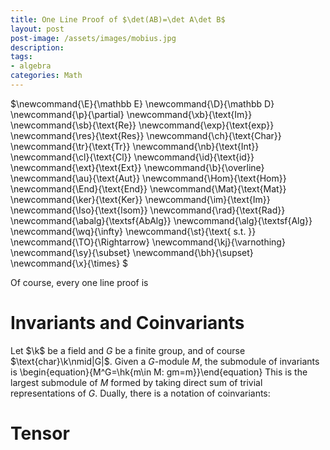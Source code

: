 ```yaml
---
title: One Line Proof of $\det(AB)=\det A\det B$
layout: post
post-image: /assets/images/mobius.jpg
description: 
tags: 
- algebra
categories: Math
---
```



$\newcommand{\d}{\mathrm d} \newcommand{\aa}{\alpha} \newcommand{\bb}{\beta} \newcommand{\ss}{\sigma} \newcommand{\ee}{\epsilon} \newcommand{\oo}{\omega} \newcommand{\dd}{\Delta} \newcommand{\t}{\theta} \newcommand{\ff}{\varphi}$ $\newcommand{\A}{\mathscr A} \newcommand{\F}{\mathscr F} \newcommand{\T}{\mathcal T} \newcommand{\B}{\mathcal B} \newcommand{\P}{\mathscr P} \newcommand{\M}{\mathscr M} \newcommand{\R}{\mathbb R} \newcommand{\Rn}{\mathbb{R}^n} \newcommand{\Z}{\mathbb Z } \newcommand{\N}{\mathb N} \newcommand{\k}{\mathbb K} \newcommand{\Q}{\mathbb Q} \newcommand{\C}{\mathbb C} \newcommand{\K}{\mathbb K}$  $\newcommand{\E}{\mathbb E} \newcommand{\D}{\mathbb D} \newcommand{\p}{\partial} \newcommand{\xb}{\text{Im}} \newcommand{\sb}{\text{Re}} \newcommand{\exp}{\text{exp}} \newcommand{\res}{\text{Res}} \newcommand{\ch}{\text{Char}} \newcommand{\tr}{\text{Tr}} \newcommand{\nb}{\text{Int}} \newcommand{\cl}{\text{Cl}} \newcommand{\id}{\text{id}} \newcommand{\ext}{\text{Ext}} \newcommand{\b}{\overline} \newcommand{\au}{\text{Aut}} \newcommand{\Hom}{\text{Hom}} \newcommand{\End}{\text{End}} \newcommand{\Mat}{\text{Mat}} \newcommand{\ker}{\text{Ker}} \newcommand{\im}{\text{Im}} \newcommand{\Iso}{\text{Isom}} \newcommand{\rad}{\text{Rad}} \newcommand{\abalg}{\textsf{AbAlg}} \newcommand{\alg}{\textsf{Alg}} \newcommand{\wq}{\infty} \newcommand{\st}{\text{ s.t. }} \newcommand{\TO}{\Rightarrow} \newcommand{\kj}{\varnothing} \newcommand{\sy}{\subset} \newcommand{\bh}{\supset} \newcommand{\x}{\times} $ $\newcommand{\yz}{\rightrightarrows} \newcommand{\ot}{\otimes} \newcommand{\od}{\ff\odot\psi} \newcommand{\inc}{\hookrightarrow} \newcommand{\qz}[1]{\left\lfloor#1\right\rfloor} \newcommand{\kh}[1]{\left\langle#1\right\rangle} \newcommand{\hk}[1]{\left\\{#1\right\\}} \newcommand{\yk}[1]{\left(#1\right)} \newcommand{\fk}[1]{\left[#1\right]} \renewcommand{\geq}{\geqslant} \renewcommand{\leq}{\leqslant}  \newcommand{\gs}[1]{\begin{equation}#1\end{equation}}  \newcommand{\k}{\mathbb k}$

Of course, every one line proof is 

# Invariants and Coinvariants




Let $\k$ be a field and $G$ be a finite group, and of course $\text{char}\k\nmid|G|$. Given a $G$-module $M$, the submodule of invariants is 
\begin{equation}{M^G=\hk{m\in M: gm=m}}\end{equation}
This is the largest submodule of $M$ formed by taking direct sum of trivial representations of $G$. Dually, there is  a notation of coinvariants:



# Tensor 

